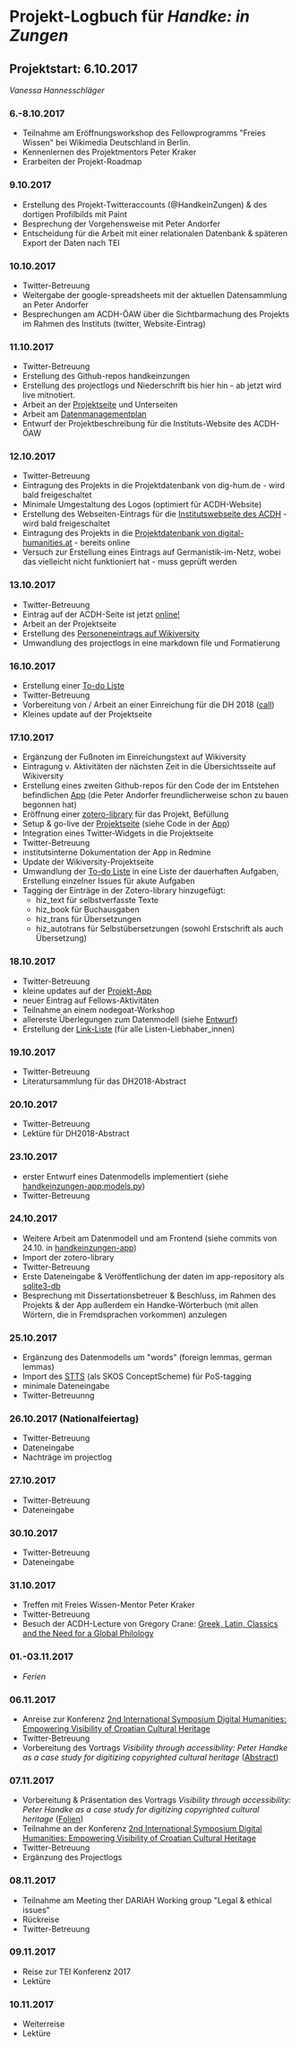 # Projekt-Logbuch für *Handke: in Zungen*
## Projektstart: 6.10.2017

*Vanessa Hannesschläger*

### 6.-8.10.2017
* Teilnahme am Eröffnungsworkshop des Fellowprogramms "Freies Wissen" bei Wikimedia Deutschland in Berlin. 
* Kennenlernen des Projektmentors Peter Kraker
* Erarbeiten der Projekt-Roadmap

### 9.10.2017
* Erstellung des Projekt-Twitteraccounts (@HandkeinZungen) & des dortigen Profilbilds mit Paint 
* Besprechung der Vorgehensweise mit Peter Andorfer
* Entscheidung für die Arbeit mit einer relationalen Datenbank & späteren Export der Daten nach TEI

### 10.10.2017
* Twitter-Betreuung
* Weitergabe der google-spreadsheets mit der aktuellen Datensammlung an Peter Andorfer
* Besprechungen am ACDH-ÖAW über die Sichtbarmachung des Projekts im Rahmen des Instituts (twitter, Website-Eintrag)

### 11.10.2017
* Twitter-Betreuung
* Erstellung des Github-repos handkeinzungen
* Erstellung des projectlogs und Niederschrift bis hier hin - ab jetzt wird live mitnotiert.
* Arbeit an der [Projektseite](https://de.wikiversity.org/wiki/Wikiversity:Fellow-Programm_Freies_Wissen/Einreichungen/Dramatische_Sprachen:_Fremdsprachen_in_den_Bühnentexten_von_Peter_Handke) und Unterseiten
* Arbeit am [Datenmanagementplan](https://de.wikiversity.org/wiki/Wikiversity:Fellow-Programm_Freies_Wissen/Einreichungen/Dramatische_Sprachen:_Fremdsprachen_in_den_B%C3%BChnentexten_von_Peter_Handke/Datenmanagementplan)
* Entwurf der Projektbeschreibung für die Instituts-Website des ACDH-ÖAW 

### 12.10.2017
* Twitter-Betreuung
* Eintragung des Projekts in die Projektdatenbank von dig-hum.de - wird bald freigeschaltet
* Minimale Umgestaltung des Logos (optimiert für ACDH-Website)
* Erstellung des Webseiten-Eintrags für die [Institutswebseite des ACDH](https://www.oeaw.ac.at/acdh/acdh-home/) - wird bald freigeschaltet
* Eintragung des Projekts in die [Projektdatenbank von digital-humanities.at](http://digital-humanities.at/en/dha/s-project/handke-zungen-tongues) - bereits online 
* Versuch zur Erstellung eines Eintrags auf Germanistik-im-Netz, wobei das vielleicht nicht funktioniert hat - muss geprüft werden

### 13.10.2017
* Twitter-Betreuung
* Eintrag auf der ACDH-Seite ist jetzt [online!](https://www.oeaw.ac.at/acdh/projects/handke-in-zungen/)
* Arbeit an der Projektseite
* Erstellung des [Personeneintrags auf Wikiversity](https://de.wikiversity.org/wiki/Wikiversity:Fellow-Programm_Freies_Wissen/Fellows)
* Umwandlung des projectlogs in eine markdown file und Formatierung

### 16.10.2017
* Erstellung einer [To-do Liste](https://github.com/vanyh/handkeinzungen/blob/master/todolist.md)
* Twitter-Betreuung
* Vorbereitung von / Arbeit an einer Einreichung für die DH 2018 ([call](https://dh2018.adho.org/en/cfp_english/))
* Kleines update auf der Projektseite

### 17.10.2017
* Ergänzung der Fußnoten im Einreichungstext auf Wikiversity
* Eintragung v. Aktivitäten der nächsten Zeit in die Übersichtsseite auf Wikiversity
* Erstellung eines zweiten Github-repos für den Code der im Entstehen befindlichen [App](https://github.com/vanyh/handkeinzungen-app) (die Peter Andorfer freundlicherweise schon zu bauen begonnen hat)
* Eröffnung einer [zotero-library](https://www.zotero.org/groups/1840645/peter_handke_stage_texts) für das Projekt, Befüllung
* Setup & go-live der [Projektseite](https://handkeinzungen.acdh.oeaw.ac.at/) (siehe Code in der [App](https://github.com/vanyh/handkeinzungen-app))
* Integration eines Twitter-Widgets in die Projektseite
* Twitter-Betreuung
* institutsinterne Dokumentation der App in Redmine
* Update der Wikiversity-Projektseite
* Umwandlung der [To-do Liste](https://github.com/vanyh/handkeinzungen/blob/master/todolist.md) in eine Liste der dauerhaften Aufgaben, Erstellung einzelner Issues für akute Aufgaben
* Tagging der Einträge in der Zotero-library hinzugefügt: 
  * hiz_text für selbstverfasste Texte
  * hiz_book für Buchausgaben
  * hiz_trans für Übersetzungen
  * hiz_autotrans für Selbstübersetzungen (sowohl Erstschrift als auch Übersetzung)

### 18.10.2017
* Twitter-Betreuung
* kleine updates auf der [Projekt-App](https://handkeinzungen.acdh.oeaw.ac.at/) 
* neuer Eintrag auf Fellows-Aktivitäten
* Teilnahme an einem nodegoat-Workshop
* allererste Überlegungen zum Datenmodell (siehe [Entwurf](https://github.com/vanyh/handkeinzungen/blob/master/IMG_7796.JPG))
* Erstellung der [Link-Liste](https://github.com/vanyh/handkeinzungen/blob/master/linklist.md) (für alle Listen-Liebhaber_innen)

### 19.10.2017
* Twitter-Betreuung
* Literatursammlung für das DH2018-Abstract

### 20.10.2017
* Twitter-Betreuung
* Lektüre für DH2018-Abstract

### 23.10.2017
* erster Entwurf eines Datenmodells implementiert (siehe [handkeinzungen-app:models.py](https://github.com/vanyh/handkeinzungen-app/commit/ce29424672bd0587acef90d2eb49d3e47cb5a14a))
* Twitter-Betreuung

### 24.10.2017
* Weitere Arbeit am Datenmodell und am Frontend (siehe commits von 24.10. in [handkeinzungen-app](https://github.com/vanyh/handkeinzungen-app/commits/master))
* Import der zotero-library
* Twitter-Betreuung
* Erste Dateneingabe & Veröffentlichung der daten im app-repository als [sqlite3-db](https://github.com/vanyh/handkeinzungen-app/blob/master/db.sqlite3)
* Besprechung mit Dissertationsbetreuer & Beschluss, im Rahmen des Projekts & der App außerdem ein Handke-Wörterbuch (mit allen Wörtern, die in Fremdsprachen vorkommen) anzulegen

### 25.10.2017
* Ergänzung des Datenmodells um "words" (foreign lemmas, german lemmas)
* Import des [STTS](http://www.ims.uni-stuttgart.de/forschung/ressourcen/lexika/TagSets/stts-table.html) (als SKOS ConceptScheme) für PoS-tagging
* minimale Dateneingabe
* Twitter-Betreuunng

### 26.10.2017 (Nationalfeiertag)
* Twitter-Betreuung
* Dateneingabe
* Nachträge im projectlog

### 27.10.2017
* Twitter-Betreuung
* Dateneingabe

### 30.10.2017
* Twitter-Betreuung
* Dateneingabe

### 31.10.2017
* Treffen mit Freies Wissen-Mentor Peter Kraker
* Twitter-Betreuung
* Besuch der ACDH-Lecture von Gregory Crane: [Greek, Latin, Classics and the Need for a Global Philology](https://www.oeaw.ac.at/acdh/events/event-detail/article/acdh-lecture-32/)

### 01.-03.11.2017
* *Ferien*

### 06.11.2017
* Anreise zur Konferenz [2nd International Symposium Digital Humanities: Empowering Visibility of Croatian Cultural Heritage](http://conference.unizd.hr/isdh/)
* Twitter-Betreuung
* Vorbereitung des Vortrags *Visibility through accessibility: Peter Handke as a case study for digitizing copyrighted cultural heritage* ([Abstract](http://conference.unizd.hr/isdh/wp-content/uploads/sites/13/2017/06/DHEVCCH_Booklet_191020172.pdf))

### 07.11.2017
* Vorbereitung & Präsentation des Vortrags *Visibility through accessibility: Peter Handke as a case study for digitizing copyrighted cultural heritage* ([Folien](https://github.com/vanyh/handkeinzungen/blob/master/Handke_Zadar%20presentation.pdf))
* Teilnahme an der Konferenz [2nd International Symposium Digital Humanities: Empowering Visibility of Croatian Cultural Heritage](http://conference.unizd.hr/isdh/)
* Twitter-Betreuung
* Ergänzung des Projectlogs

### 08.11.2017
* Teilnahme am Meeting ther DARIAH Working group "Legal & ethical issues"
* Rückreise
* Twitter-Betreuung

### 09.11.2017
* Reise zur TEI Konferenz 2017
* Lektüre

### 10.11.2017
* Weiterreise
* Lektüre
